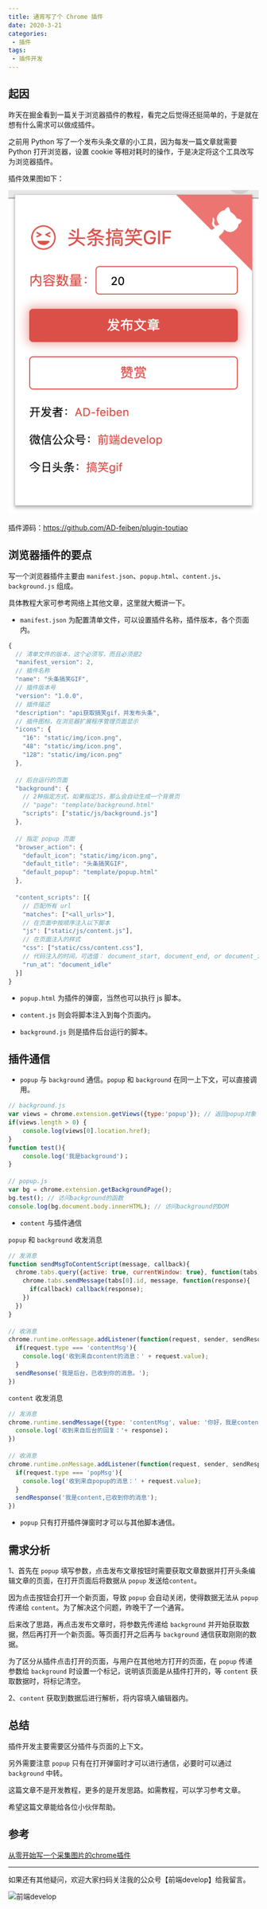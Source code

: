 ```yaml
---
title: 通宵写了个 Chrome 插件
date: 2020-3-21
categories:
 - 插件
tags:
 - 插件开发
---
```


## 起因

昨天在掘金看到一篇关于浏览器插件的教程，看完之后觉得还挺简单的，于是就在想有什么需求可以做成插件。

之前用 Python 写了一个发布头条文章的小工具，因为每发一篇文章就需要 Python 打开浏览器，设置 cookie 等相对耗时的操作，于是决定将这个工具改写为浏览器插件。

插件效果图如下：

![plugin-toutiao](https://github.com/AD-feiben/plugin-toutiao/raw/master/img/effect.png)

插件源码：https://github.com/AD-feiben/plugin-toutiao

## 浏览器插件的要点

写一个浏览器插件主要由 `manifest.json`、`popup.html`、`content.js`、`background.js` 组成。

具体教程大家可参考网络上其他文章，这里就大概讲一下。

- `manifest.json` 为配置清单文件，可以设置插件名称，插件版本，各个页面内。

```js
{
  // 清单文件的版本，这个必须写，而且必须是2
  "manifest_version": 2,
  // 插件名称
  "name": "头条搞笑GIF",
  // 插件版本号
  "version": "1.0.0",
  // 插件描述
  "description": "api获取搞笑gif，并发布头条",
  // 插件图标，在浏览器扩展程序管理页面显示
  "icons": {
    "16": "static/img/icon.png",
    "48": "static/img/icon.png",
    "128": "static/img/icon.png"
  },

  // 后台运行的页面
  "background": {
    // 2种指定方式，如果指定JS，那么会自动生成一个背景页
    // "page": "template/background.html"
    "scripts": ["static/js/background.js"]
  },

  // 指定 popup 页面
  "browser_action": {
    "default_icon": "static/img/icon.png",
    "default_title": "头条搞笑GIF",
    "default_popup": "template/popup.html"
  },

  "content_scripts": [{
    // 匹配所有 url
    "matches": ["<all_urls>"],
    // 在页面中按顺序注入以下脚本
    "js": ["static/js/content.js"],
    // 在页面注入的样式
    "css": ["static/css/content.css"],
    // 代码注入的时间，可选值： document_start, document_end, or document_idle，最后一个表示页面空闲时，默认document_idle
    "run_at": "document_idle"
  }]
}
```

- `popup.html` 为插件的弹窗，当然也可以执行 js 脚本。

- `content.js` 则会将脚本注入到每个页面内。

- `background.js` 则是插件后台运行的脚本。

## 插件通信

- `popup` 与 `background` 通信。`popup` 和 `background` 在同一上下文，可以直接调用。

```js
// background.js
var views = chrome.extension.getViews({type:'popup'}); // 返回popup对象
if(views.length > 0) {
    console.log(views[0].location.href);
}
function test(){
	console.log('我是background')；
}

// popup.js
var bg = chrome.extension.getBackgroundPage();
bg.test(); // 访问background的函数
console.log(bg.document.body.innerHTML); // 访问background的DOM
```

- `content` 与插件通信

`popup` 和 `background` 收发消息

```js
// 发消息
function sendMsgToContentScript(message, callback){
  chrome.tabs.query({active: true, currentWindow: true}, function(tabs){
    chrome.tabs.sendMessage(tabs[0].id, message, function(response){
      if(callback) callback(response);
    })
  })
}

// 收消息
chrome.runtime.onMessage.addListener(function(request, sender, sendResonse){
  if(request.type === 'contentMsg'){
    console.log('收到来自content的消息：' + request.value);
  }
  sendResonse('我是后台，已收到你的消息。');
})
```

`content` 收发消息

```js
// 发消息
chrome.runtime.sendMessage({type: 'contentMsg', value: '你好，我是content'},function(response){
  console.log('收到来自后台的回复：'+ response)；
})

// 收消息
chrome.runtime.onMessage.addListener(function(request, sender, sendResponse){
  if(request.type === 'popMsg'){
    console.log('收到来自popup的消息：' + request.value);
  }
  sendResponse('我是content,已收到你的消息');
})
```


- `popup` 只有打开插件弹窗时才可以与其他脚本通信。


## 需求分析

1、首先在 `popup` 填写参数，点击发布文章按钮时需要获取文章数据并打开头条编辑文章的页面，在打开页面后将数据从 `popup` 发送给`content`。

因为点击按钮会打开一个新页面，导致 `popup` 会自动关闭，使得数据无法从 `popup` 传递给 `content`。为了解决这个问题，昨晚干了一个通宵。

后来改了思路，再点击发布文章时，将参数先传递给 `background` 并开始获取数据，然后再打开一个新页面。等页面打开之后再与 `background` 通信获取刚刚的数据。

为了区分从插件点击打开的页面，与用户在其他地方打开的页面，在 `popup` 传递参数给 `background` 时设置一个标记，说明该页面是从插件打开的，等 `content` 获取数据时，将标记清空。

2、`content` 获取到数据后进行解析，将内容填入编辑器内。

## 总结

插件开发主要需要区分插件与页面的上下文。

另外需要注意 `popup` 只有在打开弹窗时才可以进行通信，必要时可以通过 `background` 中转。

这篇文章不是开发教程，更多的是开发思路。如需教程，可以学习参考文章。

希望这篇文章能给各位小伙伴帮助。

## 参考

[从零开始写一个采集图片的chrome插件](https://juejin.im/post/5e745f35e51d4526c80ec11c?utm_source=gold_browser_extension#heading-8)


---

如果还有其他疑问，欢迎大家扫码关注我的公众号【前端develop】给我留言。

![前端develop](/imgs/qrcode.png)
